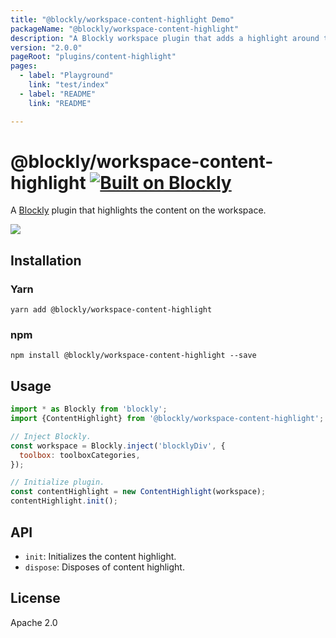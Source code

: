 ```yaml
---
title: "@blockly/workspace-content-highlight Demo"
packageName: "@blockly/workspace-content-highlight"
description: "A Blockly workspace plugin that adds a highlight around the content area."
version: "2.0.0"
pageRoot: "plugins/content-highlight"
pages:
  - label: "Playground"
    link: "test/index"
  - label: "README"
    link: "README"

---
```

# @blockly/workspace-content-highlight [![Built on Blockly](https://tinyurl.com/built-on-blockly)](https://github.com/google/blockly)

A [Blockly](https://www.npmjs.com/package/blockly) plugin that highlights the
content on the workspace.

![](https://github.com/google/blockly-samples/raw/master/plugins/content-highlight/readme-media/content-highlight.gif)

## Installation

### Yarn
```
yarn add @blockly/workspace-content-highlight
```

### npm
```
npm install @blockly/workspace-content-highlight --save
```

## Usage

```js
import * as Blockly from 'blockly';
import {ContentHighlight} from '@blockly/workspace-content-highlight';

// Inject Blockly.
const workspace = Blockly.inject('blocklyDiv', {
  toolbox: toolboxCategories,
});

// Initialize plugin.
const contentHighlight = new ContentHighlight(workspace);
contentHighlight.init();
```

## API

- `init`: Initializes the content highlight.
- `dispose`: Disposes of content highlight.

## License
Apache 2.0

